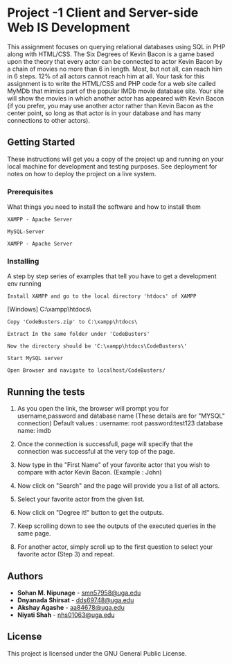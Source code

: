 # Project -1 Client and Server-side Web IS Development

This assignment focuses on querying relational databases using SQL in PHP along with HTML/CSS.
The Six Degrees of Kevin Bacon is a game based upon the theory that every actor can be connected to actor Kevin Bacon by a chain of movies no more than 6 in length. Most, but not all, can reach him in 6 steps. 12% of all actors cannot reach him at all.
Your task for this assignment is to write the HTML/CSS and PHP code for a web site called MyMDb that mimics part of the popular IMDb movie database site. Your site will show the movies in which another actor has appeared with Kevin Bacon (if you prefer, you may use another actor rather than Kevin Bacon as the center point, so long as that actor is in your database and has many connections to other actors).

## Getting Started

These instructions will get you a copy of the project up and running on your local machine for development and testing purposes. See deployment for notes on how to deploy the project on a live system.

### Prerequisites

What things you need to install the software and how to install them

```
XAMPP - Apache Server
```
```
MySQL-Server
```
```
XAMPP - Apache Server
```

### Installing

A step by step series of examples that tell you have to get a development env running


```
Install XAMPP and go to the local directory 'htdocs' of XAMPP
```
[Windows] C:\xampp\htdocs\ 

```
Copy 'CodeBusters.zip' to C:\xampp\htdocs\
```
```
Extract In the same folder under 'CodeBusters'
```
```
Now the directory should be 'C:\xampp\htdocs\CodeBusters\'
```
```
Start MySQL server
```
```
Open Browser and navigate to localhost/CodeBusters/
```

## Running the tests


1. As you open the link, the browser will prompt you for username,password and database name
(These details are for "MYSQL" connection)
Default values : username: root password:test123 database name: imdb

2. Once the connection is successfull, page will specify that the connection was successful at the very top of the page.

3. Now type in the "First Name" of your favorite actor that you wish to compare with actor Kevin Bacon.
(Example : John)

4. Now click on "Search" and the page will provide you a list of all actors.

5. Select your favorite actor from the given list.

6. Now click on "Degree it!" button to get the outputs.

7. Keep scrolling down to see the outputs of the executed queries in the same page.

8. For another actor, simply scroll up to the first question to select your favorite actor (Step 3) and repeat.

## Authors

* **Sohan M. Nipunage**	 - 	[smn57958@uga.edu](mailto:smn57958@uga.edu)
* **Dnyanada Shirsat** 	 -	[dds69748@uga.edu](mailto:dds69748@uga.edu)
* **Akshay Agashe** 	 - 	[aa84678@uga.edu](mailto:aa84678@uga.edu)
* **Niyati Shah** 		 - 	[nhs01063@uga.edu](mailto:nhs01063@uga.edu)

## License

This project is licensed under the GNU General Public License.

